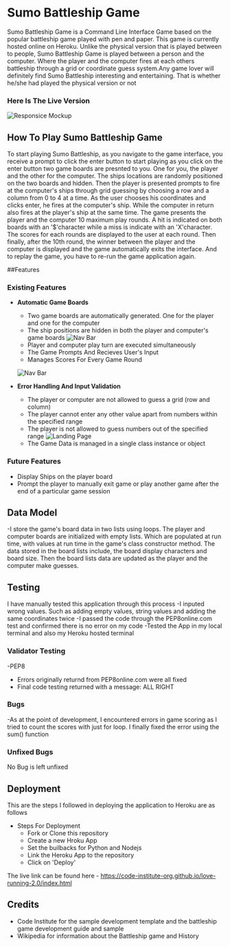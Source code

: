 # Sumo Battleship Game

Sumo Battleship Game is a Command Line Interface Game based on the popular battleship game played with pen and paper.
This game is currently hosted online on Heroku.
Unlike the physical version that is played between to people, Sumo Battleship Game is played between  a person 
and the computer. Where the player and the computer fires at each others battleship through a grid or coordinate 
guess system.Any game lover will definitely find Sumo Battleship interesting and entertaining. That is whether he/she had played the physical 
version or not

### Here Is The Live Version
![Responsice Mockup](https://github.com/lucyrush/readme-template/blob/master/media/love_running_mockup.png)

## How To Play Sumo Battleship Game

To start playing Sumo Battleship, as you navigate to the game interface, you receive a prompt to click the enter button 
to start playing as you click on the enter button two game boards are presnted to you. One for you, the player and the 
other for the computer. The ships locations are randomly positioned on the two boards and hidden. Then the player
is presented prompts to fire at the computer's ships through grid guessing by choosing a row and a column from 0 to 4
at a time. As the user chooses his coordinates and clicks enter, he fires at the computer's ship. While the computer in return 
also fires at the player's ship at the same time. The game presents the player and the computer 10 maximum play rounds.
 A hit is indicated on both boards with an '$'character while a miss is indicate with an 'X'character.
 The scores for each rounds are displayed to the user at each round. Then finally, after the 10th round, the winner between the 
player and the computer is displayed and the game automatically exits the interface. And to replay the game, you have to re-run 
the game application again. 

##Features

### Existing Features

- __Automatic Game Boards__

  - Two game boards are automatically generated. One for the player and one for the computer
  - The ship positions are hidden in both the player and computer's game boards
  ![Nav Bar](https://github.com/lucyrush/readme-template/blob/master/media/love_running_nav.png)
  - Player and computer play turn are executed simultaneously
  - The Game Prompts And Recieves User's Input
  - Manages Scores For Every Game Round

   ![Nav Bar](https://github.com/lucyrush/readme-template/blob/master/media/love_running_nav.png)

- __Error Handling And Input Validation__

  - The player or computer are not allowed to guess a grid (row and column) 
  - The player cannot enter any other value apart from numbers within the specified range
  - The player is not allowed to guess numbers out of the specified range
  ![Landing Page](https://github.com/lucyrush/readme-template/blob/master/media/love_running_landing.png)
  - The Game Data is managed in a single class instance or object

### Future Features

- Display Ships on the player board
- Prompt the player to manually exit game or play another game after the end of a particular game session

## Data Model
-I store the game's board data in two lists using loops. The player and computer boards are initialized with empty lists.
Which are populated at run time, with values at run time in the game's class constructor method. The data stored in the 
board lists include, the board display characters and board size. Then the board lists data are updated as the player and 
the computer make guesses.

## Testing 
 I have manually tested this application through this process
-I inputed wrong values. Such as adding empty values, string values and adding the same coordinates twice
-I passed the code through the PEP8online.com test and confirmed there is no error on my code
-Tested the App in my local terminal and also my Heroku hosted terminal
 
### Validator Testing 
-PEP8
 - Errors originally returnd from PEP8online.com were all fixed
 - Final code testing returned with a message: ALL RIGHT
 
### Bugs
   -As at the point of development, I encountered errors in game scoring as I tried to count the scores with just for loop.
     I finally fixed the error using the sum() function

### Unfixed Bugs

No Bug is left unfixed

## Deployment

This are the steps I followed in deploying the application to Heroku are as follows

- Steps For Deployment 
  - Fork or Clone this repository
  - Create a new Hroku App
  - Set the builbacks for Python and Nodejs 
  - Link the Heroku App to the repository 
  - Click on 'Deploy'

The live link can be found here - https://code-institute-org.github.io/love-running-2.0/index.html 


## Credits 
- Code Institute for the sample development template and the battleship game development guide and sample
- Wikipedia for information about the Battleship game and History





